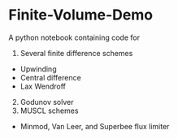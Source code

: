# Finite-Volume-Demo
A python notebook containing code for 
1. Several finite difference schemes
- Upwinding
- Central difference
- Lax Wendroff
2. Godunov solver
3. MUSCL schemes
- Minmod, Van Leer, and Superbee flux limiter


